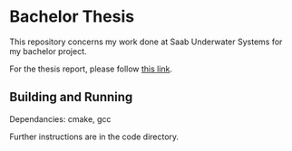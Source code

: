 # Bachelor Thesis
This repository concerns my work done at Saab Underwater Systems for my bachelor project.

For the thesis report, please follow [this link](./Bachelor_Thesis_Report_Axel_Hallsenius.pdf).

## Building and Running
Dependancies: cmake, gcc

Further instructions are in the code directory.


